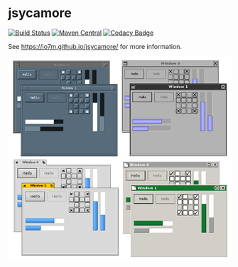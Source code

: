 jsycamore
===

[![Build Status](https://travis-ci.org/io7m/jsycamore.svg)](https://travis-ci.org/io7m/jsycamore)
[![Maven Central](https://maven-badges.herokuapp.com/maven-central/com.io7m.jsycamore/com.io7m.jsycamore/badge.png)](https://maven-badges.herokuapp.com/maven-central/com.io7m.jsycamore/com.io7m.jsycamore)
[![Codacy Badge](https://api.codacy.com/project/badge/Grade/b90ebe26bdab481188d8ea6c071d3c97)](https://www.codacy.com/app/github_79/jsycamore?utm_source=github.com&amp;utm_medium=referral&amp;utm_content=io7m/jsycamore&amp;utm_campaign=Badge_Grade)

See https://io7m.github.io/jsycamore/ for more information.

![jsycamore](./src/site/resources/jsycamore.png?raw=true)
